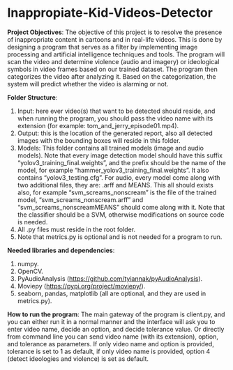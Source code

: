 # Inappropiate-Kid-Videos-Detector
 
**Project Objectives**: 
The objective of this project is to resolve the presence of inappropriate content in cartoons and in real-life videos. This is done by designing a program that serves as a filter by implementing image processing and artificial intelligence techniques and tools. The program will scan the video and determine violence (audio and imagery) or ideological symbols in video frames based on our trained dataset. The program then categorizes the video after analyzing it. Based on the categorization, the system will predict whether the video is alarming or not.

**Folder Structure**:
1.	Input: here ever video(s) that want to be detected should reside, and when running the program, you should pass the video name with its extension (for example: tom_and_jerry_episode01.mp4).
2.	Output: this is the location of the generated report, also all detected images with the bounding boxes will reside in this folder.
3.	Models: This folder contains all trained models (image and audio models). Note that every image detection model should have this suffix “yolov3_training_final.weights”, and the prefix should be the name of the model, for example “hammer_yolov3_training_final.weights”. It also contains “yolov3_testing.cfg”. For audio, every model come along with two additional files, they are: .arff and MEANS. This all should exists also, for example “svm_screams_nonscream” is the file of the trained model, “svm_screams_nonscream.arff” and “svm_screams_nonscreamMEANS” should come along with it. Note that the classifier should be a SVM, otherwise modifications on source code is needed.
4.	All .py files must reside in the root folder.
5.	Note that metrics.py is optional and is not needed for a program to run.

**Needed libraries and dependencies**:
1.	numpy.
2.	OpenCV.
3.	PyAudioAnalysis (https://github.com/tyiannak/pyAudioAnalysis).
4.	Moviepy (https://pypi.org/project/moviepy/).
5.	seaborn, pandas, matplotlib (all are optional, and they are used in metrics.py).

**How to run the program**:
The main gateway of the program is client.py, and you can either run it in a normal manner and the interface will ask you to enter video name, decide an option, and decide tolerance value. Or directly from command line you can send video name (with its extension), option, and tolerance as parameters. If only video name and option is provided, tolerance is set to 1 as default, if only video name is provided, option 4 (detect ideologies and violence) is set as default.
